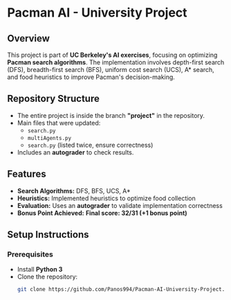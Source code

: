 # Pacman AI - University Project

## Overview
This project is part of **UC Berkeley's AI exercises**, focusing on optimizing **Pacman search algorithms**. The implementation involves depth-first search (DFS), breadth-first search (BFS), uniform cost search (UCS), A* search, and food heuristics to improve Pacman's decision-making.

## Repository Structure
- The entire project is inside the branch **"project"** in the repository.
- Main files that were updated:
  - `search.py`
  - `multiAgents.py`
  - `search.py` (listed twice, ensure correctness)
- Includes an **autograder** to check results.

## Features
- **Search Algorithms:** DFS, BFS, UCS, A*
- **Heuristics:** Implemented heuristics to optimize food collection
- **Evaluation:** Uses an **autograder** to validate implementation correctness
- **Bonus Point Achieved:** **Final score: 32/31 (+1 bonus point)**

## Setup Instructions
### Prerequisites
- Install **Python 3**
- Clone the repository:
  ```bash
  git clone https://github.com/Panos994/Pacman-AI-University-Project.git
